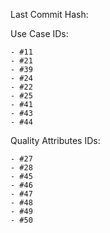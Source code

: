 Last Commit Hash:

Use Case IDs:

    - #11
    - #21
    - #39
    - #24
    - #22
    - #25
    - #41
    - #43
    - #44

Quality Attributes IDs:

    - #27
    - #28
    - #45
    - #46
    - #47
    - #48
    - #49
    - #50